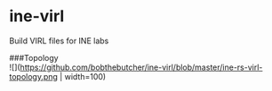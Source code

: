 # ine-virl
Build VIRL files for INE labs

###Topology  
![](https://github.com/bobthebutcher/ine-virl/blob/master/ine-rs-virl-topology.png | width=100)
